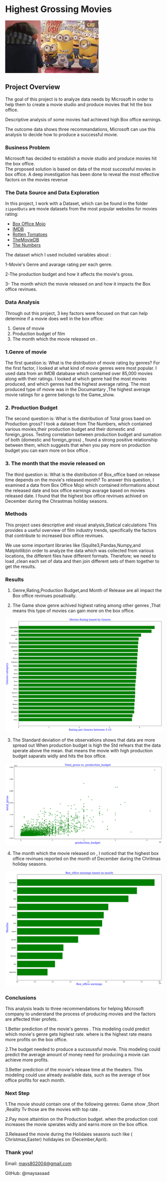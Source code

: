 # Highest Grossing Movies

<img src='images/2222.png'>

## Project Overview

The goal of this project is to analyze data needs by Microsoft in order to help them to create a movie studio and produce movies that hit the box office.

Descriptive analysis of some movies had achieved high Box office earnings.

The outcome data shows three recommandations, Microsoft can use this analysis to decide how to produce a successful movie.

### Business Problem

Microsoft has decided to establish a movie studio and produce movies  hit the box office.  
The proposed solution is based on data of the most successful movies in box office.
A deep investigation has been done to reveal the most effective factors on the movies revenue

### The Data Source and Data Exploration

In this project, I work with a Dataset, which can be found in the folder `zippedData` are movie datasets from the most popular websites for movies rating:

* [Box Office Mojo](https://www.boxofficemojo.com/)
* [IMDB](https://www.imdb.com/)
* [Rotten Tomatoes](https://www.rottentomatoes.com/)
* [TheMovieDB](https://www.themoviedb.org/)
* [The Numbers](https://www.the-numbers.com/)

The dataset which I used included variables about :

1-Movie's Genre and avarage rating per each genre.

2-The production budget and how it affects the movie's gross.

3- The month which the movie released on and how it impacts the Box office revinues.


### Data Analysis
Through out this project, 3 key factors were focused on that can help determine if a movie does well in the box office:

1. Genre of movie
2. Production budget of film
3. The month which the movie released on .

### 1.Genre of movie
The first question is: What is the distribution of movie rating by genres?
For the first factor, I looked at what kind of movie genres were most popular. I used data from an IMDB database which contained over 85,000 movies along with their ratings.
 I looked at which genre had the most movies produced, and which genres had the highest average rating.
The most produced type of movie was in the Documantary ,The highest average movie ratings for a genre belongs to the Game_show.

### 2. Production Budget
The second question is: What is the distribution of Total gross baed on Production gross?
I took a dataset from The Numbers, which contained various movies,their production budget and their domestic and foreign_gross.
Testing correlation between production budget and sumation of both (domestic and foreign_gross) , found a strong positive relationship between them, which suggests that when you pay more on production budget you can earn more on  box office .

### 3. The month that the movie released on
The third question is: What is the distribution of Box_office baed on release time depends on the movie's released month?
To answer this question, I examined a data from Box Office Mojo which contained informations about the released date and box office earnings avarage based on movies released date.
I found that the highest box office revinues achived on December during the Chrastmas holiday seasons.

### Methods 
This project uses descriptive and visual analysis,Statical calculations 
This provides a useful overview of film industry trends, specifically the factors that contribute to increased box office revinues.

We use some important libraries like (Squlite3,Pandas,Numpy,and Matplotlib)in order to analyze the data which  was collected from various locations, the different files have different formats. Therefore; we need to load ,clean each set of data and then join different sets of them together to get the results.

### Results

1. Genre,Rating,Production Budget,and Month of Release are all impact the Box office            revinues posativally.

2. The Game show genre achived highest rating among other genres ,That means this type of       movies can gain more on the box office.
<img src='images/rate.png'>

3. The Standard deviation of the observations shows that data are more spread out
   When production budget is high the Std refears that the data sperate above the mean.
   that means the movie with high production budget saparats widly and hits the box office.
 <img src='images/budget.png'>  

4. The month which the movie released on , I noticed that the highest box office revinues 
   reported on the month of December during the Chritmas holiday seasons.   
<img src='images/months.png'>  


### Conclusions
This analysis leads to three recommendations for helping Microsoft company to understand the process of producing movies and the factors are affected thier profets.

1.Better prediction of the movie's genres .
This modeling could predict which movie's genre gets highest rate. where is the highest rate means more profits on the box office.

2.The budget needed to produce a sucssussful movie. 
This modeling could predict the average amount of money need for producing a movie can achieve more profits.

3.Better prediction of the movie's release time at the theaters.
This modeling could use already available data, such as the average of box office profits for each month.

### Next Step
1.The movie should contain one of the following genres:
  Game show ,Short ,Reality Tv those are the movies with top rate .

2.Pay more attaintion on the Production budget.
when the production cost increases the movie sperates widly and earns more on the box office.

3.Released the movie during the Holidaies seasons such like ( Christmas,Easter) holidayies on (December,April).

###  Thank you!
Email: mays802004@gmail.com

GitHub: @maysasaad      
